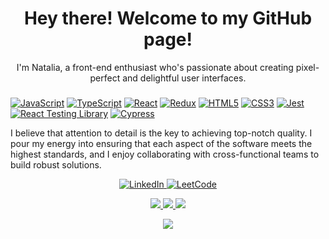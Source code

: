 <h1 align="center">Hey there! Welcome to my GitHub page!</h1>

<p align="center">
 I'm Natalia, a front-end enthusiast who's passionate about creating pixel-perfect and delightful user interfaces. 
</p>

### 
[![JavaScript](https://img.shields.io/badge/javascript-black?style=for-the-badge&logo=javascript)](https://github.com/nataburdyey)
[![TypeScript](https://img.shields.io/badge/TypeScript-black?style=for-the-badge&logo=TypeScript)](https://github.com/nataburdyey)
[![React](https://img.shields.io/badge/react-black?style=for-the-badge&logo=react)](https://github.com/nataburdyey) 
[![Redux](https://img.shields.io/badge/redux-black?style=for-the-badge&logo=redux)](https://github.com/nataburdyey) 
[![HTML5](https://img.shields.io/badge/html5-black?style=for-the-badge&logo=html5)](https://github.com/nataburdyey) 
[![CSS3](https://img.shields.io/badge/css3-black?style=for-the-badge&logo=css3)](https://github.com/nataburdyey) 
[![Jest](https://img.shields.io/badge/jest-black?style=for-the-badge&logo=jest)](https://github.com/nataburdyey) 
[![React Testing Library](https://img.shields.io/badge/RTL-black?style=for-the-badge&logo=TestingLibrary)](https://github.com/nataburdyey) 
[![Cypress](https://img.shields.io/badge/cypress-black?style=for-the-badge&logo=cypress)](https://github.com/nataburdyey) 

I believe that attention to detail is the key to achieving top-notch quality. I pour my energy into ensuring that each aspect of the software meets the highest standards, and I enjoy collaborating with cross-functional teams to build robust solutions.

<p align="center">
    <a href="https://www.linkedin.com/in/natalia-burdyey/">
        <img src="https://img.shields.io/badge/LinkedIn-blue?style=flat-square&logo=linkedin" alt="LinkedIn">
    </a>
    <a href="https://leetcode.com/natalik578/">
        <img src="https://img.shields.io/badge/LeetCode-blue?style=flat-square&logo=LeetCode" alt="LeetCode">
    </a>
</p>

<p align="center">
  <a href="https://github.com/nataburdyey">
    <img src="http://github-profile-summary-cards.vercel.app/api/cards/profile-details?username=nataburdyey&theme=transparent" />
  </a>
  <a href="https://github.com/nataburdyey">
    <img src="https://github-readme-streak-stats.herokuapp.com/?user=nataburdyey&hide_border=true&card_width=338&theme=transparent" />
  </a>
  <!-- <a href="https://github.com/nataburdyey">
    <img src="http://github-profile-summary-cards.vercel.app/api/cards/stats?username=nataburdyey&theme=transparent" />
  </a> -->
  <a href="https://github.com/nataburdyey">
    <img src="https://github-readme-stats.vercel.app/api/top-langs/?username=nataburdyey&langs_count=10&exclude_repo=&hide=jupyter%20notebook,vim%20script,cmake,makefile,batchfile,emacs%20lisp,css,html&layout=default&card_width=699&hide_border=true&theme=transparent" />
  </a>
</p>

<p align="center">
  <a href="https://github.com/nataburdyey">
    <img src="https://komarev.com/ghpvc/?username=nataburdyey&color=blue&style=flat)" />
  </a>
</p>
<!--

- 🔭 I’m currently working on ...
- 🌱 I’m currently learning ...
- 👯 I’m looking to collaborate on ...
- 🤔 I’m looking for help with ...
- 💬 Ask me about ...
- 📫 How to reach me: ...
- 😄 Pronouns: ...
- ⚡ Fun fact: ...
-->